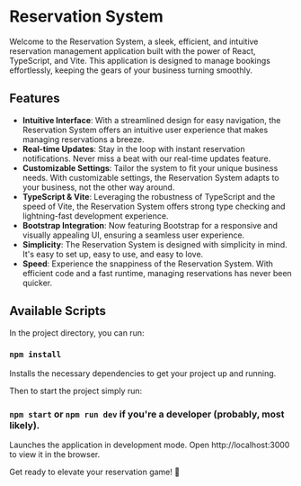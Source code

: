 # Reservation System

Welcome to the Reservation System, a sleek, efficient, and intuitive reservation management application built with the power of React, TypeScript, and Vite. This application is designed to manage bookings effortlessly, keeping the gears of your business turning smoothly.

## Features

- **Intuitive Interface**: With a streamlined design for easy navigation, the Reservation System offers an intuitive user experience that makes managing reservations a breeze.
- **Real-time Updates**: Stay in the loop with instant reservation notifications. Never miss a beat with our real-time updates feature.
- **Customizable Settings**: Tailor the system to fit your unique business needs. With customizable settings, the Reservation System adapts to your business, not the other way around.
- **TypeScript & Vite**: Leveraging the robustness of TypeScript and the speed of Vite, the Reservation System offers strong type checking and lightning-fast development experience.
- **Bootstrap Integration**: Now featuring Bootstrap for a responsive and visually appealing UI, ensuring a seamless user experience.
- **Simplicity**: The Reservation System is designed with simplicity in mind. It's easy to set up, easy to use, and easy to love.
- **Speed**: Experience the snappiness of the Reservation System. With efficient code and a fast runtime, managing reservations has never been quicker.

## Available Scripts

In the project directory, you can run:

### `npm install`

Installs the necessary dependencies to get your project up and running.

Then to start the project simply run:

### `npm start` or `npm run dev` if you're a developer (probably, most likely).

Launches the application in development mode. Open http://localhost:3000 to view it in the browser.

Get ready to elevate your reservation game! 🚀
